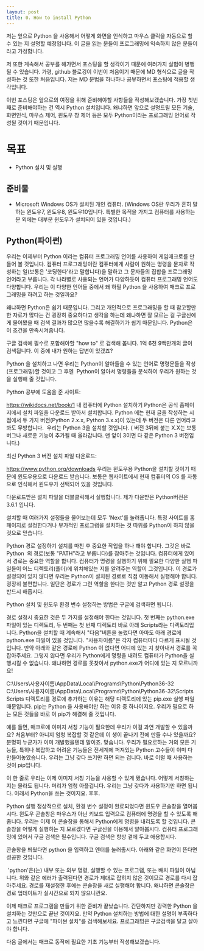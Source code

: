 ```yaml
---
layout: post
title: 0. How to install Python
---
```


저는 앞으로 Python 을 사용해서 어떻게 화면을 인식하고 마우스 클릭을 자동으로 할 수 있는 지 설명할 예정입니다. 
이 글을 읽는 분들이 프로그래밍에 익숙하지 않은 분들이라고 가정합니다.

저 또한 계속해서 공부를 해가면서 포스팅을 할 생각이기 때문에 여러가지 실험이 병행될 수 있습니다. 가령, github 블로깅이 이번이 처음이기 때문에 MD 형식으로 글을 작성하는 것 또한 처음입니다. 저는 MD 문법을 하나하나 공부하면서 포스팅에 적용할 생각입니다.

이번 포스팅은 앞으로의 여정을 위해 준비해야할 사항들을 작성해보겠습니다. 가장 첫번째로 준비해야하는 건 역시 Python 설치입니다. 왜냐하면 앞으로 설명드릴 모든 기술, 화면인식, 마우스 제어, 윈도우 창 제어 등은 모두 Python이라는 프로그래밍 언어로 작성될 것이기 때문입니다.

목표
==

* Python 설치 및 실행

준비물
-

* Microsoft Windows OS가 설치된 개인 컴퓨터. (Windows OS란 우리가 흔히 말하는 윈도우7, 윈도우8, 윈도우10입니다. 특별한 목적을 가지고 컴퓨터를 사용하는 분 외에는 대부분 윈도우가 설치되어 있을 것입니다.)

Python(파이썬)
-

우리는 이제부터 Python 이라는 컴퓨터 프로그래밍 언어를 사용하여 게임매크로를 만들어 볼 것입니다. 컴퓨터 프로그래밍이란 컴퓨터에게 사람이 원하는 명령을 문자로 작성하는 일(보통은 '코딩한다'라고 말합니다)을 말하고 그 문자들의 집합을 프로그래밍 언어라고 부릅니다. 각 나라별로 사용되는 언어가 다양하듯이 컴퓨터 프로그래밍 언어도 다양합니다. 우리는 이 다양한 언어들 중에서 왜 하필 Python 을 사용하여 매크로 프로그래밍을 하려고 하는 것일까요?

왜냐하면 Python은 쉽기 때문입니다. 그리고 개인적으로 프로그래밍을 할 때 참고할만한 자료가 많다는 건 굉장히 중요하다고 생각을 하는데 왜냐하면 잘 모르는 걸 구글신에게 물어봤을 때 검색 결과가 많으면 많을수록 해결하기가 쉽기 때문입니다. Python은 이 조건을 만족시켜줍니다.

구글 검색에 필수로 포함해야할 "how to" 로 검색해 봅니다. 1억 6천 9백만개의 글이 검색됩니다. 이 중에 내가 원하는 답변이 있겠죠?


Python 을 설치하고 나면 우리는 Python이 알아들을 수 있는 언어로 명령문들을 작성(프로그래밍)할 것이고 그 후엔  Python이 알아서 명령들을 분석하여 우리가 원하는 것을 실행해 줄 것입니다.

Python 공부에 도움을 준 사이트:

https://wikidocs.net/book/1
내 컴퓨터에 Python 설치하기
Python은 공식 홈페이지에서 설치 파일을 다운로드 받아서 설치합니다. Python 에는 현재 글을 작성하는 시점에서 두 가지 버전(Python 2.x.x, Python 3.x.x)이 있는데 두 버전은 다른 언어라고 봐도 무방합니다.  우리는 Python 3을 설치할 것입니다. ( 버전 3뒤에 붙는 X.X는 보통 버그나 새로운 기능이 추가될 때 올라갑니다. 맨 앞이 3이면 다 같은 Python 3 버전입니다.)

최신 Python 3 버전 설치 파일 다운로드:

https://www.python.org/downloads
우리는 윈도우용 Python을 설치할 것이기 때문에 윈도우용으로 다운로드 받습니다. 보통은 웹사이트에서 현재 컴퓨터의 OS 를 자동으로 인식해서 윈도우가 선택되어 있을 것입니다.

다운로드받은 설치 파일을 더블클릭해서 실행합니다. 제가 다운받은 Python버전은 3.6.1 입니다.


설치할 때 여러가지 설정들을 물어보는데 모두 'Next'를 눌러줍니다. 특정 사이트를 홈페이지로 설정한다거나 부가적인 프로그램을 설치하는 것 따위를 Python이 하지 않을 것으로 믿습니다.

Python 경로 설정하기
설치를 마친 후 중요한 작업을 하나 해야 합니다. 그것은 바로 Python  의 경로(보통 "PATH"라고 부릅니다)를 잡아주는 것입니다. 컴퓨터에게 있어서 경로는 중요한 역할을 합니다. 컴퓨터가 명령을 실행하기 위해 필요한 다양한 실행 파일들이 어느 디렉토리(폴더)에 위치해있는 지를 알려주는 역할이 그것입니다. 이 경로가 설정되어 있지 않다면 우리는 Python이 설치된 경로로 직접 이동해서 실행해야 합니다. 굉장히 불편합니다. 일단은 경로가 그런 역할을 한다는 것만 알고 Python 경로 설정을 반드시 해줍시다.

Python 설치 및 윈도우 환경 변수 설정하는 방법은 구글에 검색하면 됩니다.


경로 설정시 중요한 것은 두 가지를 설정해야 한다는 것입니다. 첫 번째는 python.exe 파일이 있는 디렉토리, 두 번째는 첫 번째 디렉토리 바로 아래 Scripts라는 디렉토리입니다. Python을 설치할 때 계속해서 "다음"버튼을 눌렀다면 아마도 아래 경로에 python.exe 파일이 있을 것입니다. "사용자이름"은 각자 컴퓨터마다 다르게 표시될 것입니다. 만약 아래와 같은 경로에 Python 이 없다면 어디에 있는 지 찾아내서 경로를 꼭 잡아주세요. 그렇지 않다면 우리가 Python에게 명령을 내려도 컴퓨터가 Python을 실행시킬 수 없습니다. 왜냐하면 경로를 못찾아서 python.exe가 어디에 있는 지 모르니까요!

C:\Users\사용자이름\AppData\Local\Programs\Python\Python36-32
C:\Users\사용자이름\AppData\Local\Programs\Python\Python36-32\Scripts
Scripts 디렉토리를 경로에 추가하는 이유는 해당 디렉토리에 있는 pip.exe 실행 파일 때문입니다. pip는 Python 을 사용해야만 하는 이유 중 하나이지요. 우리가 필요로 하는 모든 것들을 바로 이 pip가 해결해 줄 것입니다.

예를 들면, 매크로에 이미지 서칭 기능이 필요한데 우리가 이걸 과연 개발할 수 있을까요? 처음부터? 아니지 엄청 복잡할 것 같은데 이 생이 끝나기 전에 만들 수나 있을까요? 분명히 누군가가 이미 개발했을텐데 말이죠. 맞습니다. 우리가 필요로하는 거의 모든 기능들, 특히나 복잡하고 어려운 기능들은 전세계에 퍼져있는 Python 고수들이 이미 다 만들어놓았습니다. 우리는 그냥 갖다 쓰기만 하면 되는 겁니다. 바로 이럴 때 사용하는 것이 pip입니다.


이 한 줄로 우리는 이제 이미지 서칭 기능을 사용할 수 있게 됐습니다. 어떻게 서칭하는 지는 몰라도 됩니다. 머리가 엄청 아플겁니다. 우리는 그냥 갖다가 사용하기만 하면 됩니다. 이래서 Python을 쓰는 것이지요. 후후.

Python 실행
정상적으로 설치, 환경 변수 설정이 완료되었다면 윈도우 콘솔창을 열어봅시다. 윈도우 콘솔창은 마우스가 아닌 키보드 입력으로 컴퓨터에 명령을 할 수 있도록 해줍니다. 우리는 이제 이 콘솔창을 통해서 Python에게 명령을 내리도록 할 것입니다. 콘솔창을 어떻게 실행하는 지 모르겠다면 구글신을 이용해서 알아봅시다. 컴퓨터 프로그래밍에 있어서 구글 검색은 필수입니다. 구글 검색은 항상 곁에 두고 애용합시다.


콘솔창을 띄웠다면 python 을 입력하고 엔터를 눌러줍시다. 아래와 같은 화면이 뜬다면 성공한 것입니다.



 'python'은(는) 내부 또는 외부 명령, 실행할 수 있는 프로그램, 또는 배치 파일이 아닙니다.
위와 같은 에러가 출력된다면 경로가 제대로 잡히지 않은 것이므로 경로를 다시 잡아주세요. 경로를 재설정한 후에는 콘솔창을 새로 실행해야 합니다. 왜냐하면 콘솔창은 경로 업데이트가 실시간으로 되지 않으니깐요.

이제 매크로 프로그램을 만들기 위한 준비가 끝났습니다. 간단하지만 강력한 Python 을 설치하는 것만으로 끝난 것이지요. 만약 Python 설치하는 방법에 대한 설명이 부족하다고 느낀다면 구글에 "파이썬 설치"를 검색해보세요. 프로그래밍은 구글검색을 달고 살아야 합니다.

다음 글에서는 매크로 동작에 필요한 기초 기능부터 작성해보겠습니다.
